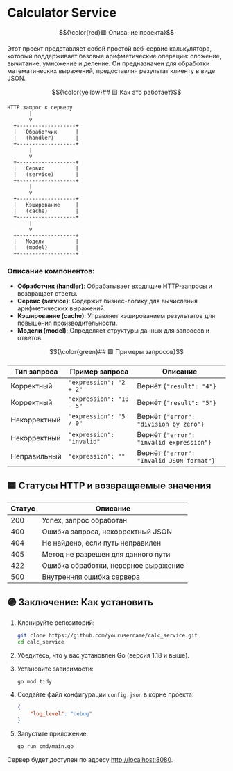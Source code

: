# Calculator Service

$${\color{red}🟥 Описание проекта}$$

Этот проект представляет собой простой веб-сервис калькулятора, который поддерживает базовые арифметические операции: сложение, вычитание, умножение и деление. Он предназначен для обработки математических выражений, предоставляя результат клиенту в виде JSON.

$${\color{yellow}## 🟨 Как это работает}$$

```
HTTP запрос к серверу
       |
       v
  +-------------------+
  |   Обработчик      |
  |   (handler)       |
  +-------------------+
       |
       v
  +-------------------+
  |   Сервис          |
  |   (service)       |
  +-------------------+
       |
       v
  +-------------------+
  |   Кэширование     |
  |   (cache)         |
  +-------------------+
       |
       v
  +-------------------+
  |   Модели          |
  |   (model)         |
  +-------------------+
```

### Описание компонентов:
- **Обработчик (handler)**: Обрабатывает входящие HTTP-запросы и возвращает ответы.
- **Сервис (service)**: Содержит бизнес-логику для вычисления арифметических выражений.
- **Кэширование (cache)**: Управляет кэшированием результатов для повышения производительности.
- **Модели (model)**: Определяет структуры данных для запросов и ответов.

$${\color{green}## 🟩 Примеры запросов}$$

| Тип запроса              | Пример запроса         | Описание                               |
|-------------------------|-----------------------|----------------------------------------|
| Корректный              | `"expression": "2 + 2"` | Вернёт `{"result": "4"}`              |
| Корректный              | `"expression": "10 - 5"` | Вернёт `{"result": "5"}`              |
| Некорректный            | `"expression": "5 / 0"`  | Вернёт `{"error": "division by zero"}` |
| Некорректный            | `"expression": "invalid"` | Вернёт `{"error": "invalid expression"}` |
| Неправильный            | `"expression": ""`     | Вернёт `{"error": "Invalid JSON format"}` |

## 🟦 Статусы HTTP и возвращаемые значения

| Статус | Описание                                     |
|--------|----------------------------------------------|
| 200    | Успех, запрос обработан                     |
| 400    | Ошибка запроса, некорректный JSON          |
| 404    | Не найдено, если путь неправилен            |
| 405    | Метод не разрешен для данного пути         |
| 422    | Ошибка обработки, неверное выражение        |
| 500    | Внутренняя ошибка сервера                   |

## 🟣 Заключение: Как установить

1. Клонируйте репозиторий:
   
   ```bash
   git clone https://github.com/yourusername/calc_service.git
   cd calc_service
   ```

2. Убедитесь, что у вас установлен Go (версия 1.18 и выше).

3. Установите зависимости:
   
   ```bash
   go mod tidy
   ```

4. Создайте файл конфигурации `config.json` в корне проекта:

   ```json
   {
       "log_level": "debug"
   }
   ```

5. Запустите приложение:

   ```bash
   go run cmd/main.go
   ```

Сервер будет доступен по адресу [http://localhost:8080](http://localhost:8080).
